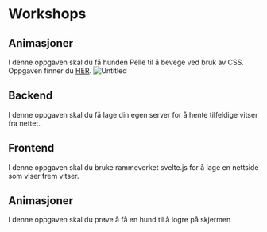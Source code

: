 # Workshops

## Animasjoner

I denne oppgaven skal du få hunden Pelle til å bevege ved bruk av CSS. Oppgaven finner du [HER](https://github.com/bekk/skolebesok-workshops/blob/main/animasjon/README.md).
![Untitled](https://user-images.githubusercontent.com/46678893/210554994-892c61d3-780e-4619-9949-92f5471fdbed.gif)

## Backend

I denne oppgaven skal du få lage din egen server for å hente tilfeldige vitser fra nettet. 

## Frontend

I denne oppgaven skal du bruke rammeverket svelte.js for å lage en nettside som viser frem vitser. 

## Animasjoner

I denne oppgaven skal du prøve å få en hund til å logre på skjermen
